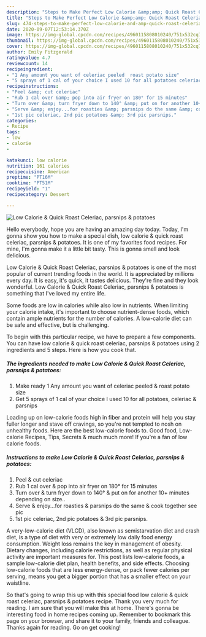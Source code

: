 ```yaml
---
description: "Steps to Make Perfect Low Calorie &amp;amp; Quick Roast Celeriac, parsnips &amp;amp; potatoes"
title: "Steps to Make Perfect Low Calorie &amp;amp; Quick Roast Celeriac, parsnips &amp;amp; potatoes"
slug: 474-steps-to-make-perfect-low-calorie-and-amp-quick-roast-celeriac-parsnips-and-amp-potatoes
date: 2020-09-07T12:53:14.370Z
image: https://img-global.cpcdn.com/recipes/4960115808010240/751x532cq70/low-calorie-quick-roast-celeriac-parsnips-potatoes-recipe-main-photo.jpg
thumbnail: https://img-global.cpcdn.com/recipes/4960115808010240/751x532cq70/low-calorie-quick-roast-celeriac-parsnips-potatoes-recipe-main-photo.jpg
cover: https://img-global.cpcdn.com/recipes/4960115808010240/751x532cq70/low-calorie-quick-roast-celeriac-parsnips-potatoes-recipe-main-photo.jpg
author: Emily Fitzgerald
ratingvalue: 4.7
reviewcount: 14
recipeingredient:
- "1 Any amount you want of celeriac peeled  roast potato size"
- "5 sprays of 1 cal of your choice I used 10 for all potatoes celeriac  parsnips"
recipeinstructions:
- "Peel &amp; cut celeriac"
- "Rub 1 cal over &amp; pop into air fryer on 180° for 15 minutes"
- "Turn over &amp; turn fryer down to 140° &amp; put on for another 10+ minutes depending on size.."
- "Serve &amp; enjoy...for roasties &amp; parsnips do the same &amp; cook together see pic"
- "1st pic celeriac, 2nd pic potatoes &amp; 3rd pic parsnips."
categories:
- Recipe
tags:
- low
- calorie
- 

katakunci: low calorie  
nutrition: 161 calories
recipecuisine: American
preptime: "PT16M"
cooktime: "PT51M"
recipeyield: "1"
recipecategory: Dessert

---
```



![Low Calorie &amp; Quick Roast Celeriac, parsnips &amp; potatoes](https://img-global.cpcdn.com/recipes/4960115808010240/751x532cq70/low-calorie-quick-roast-celeriac-parsnips-potatoes-recipe-main-photo.jpg)

Hello everybody, hope you are having an amazing day today. Today, I'm gonna show you how to make a special dish, low calorie &amp; quick roast celeriac, parsnips &amp; potatoes. It is one of my favorites food recipes. For mine, I'm gonna make it a little bit tasty. This is gonna smell and look delicious.

Low Calorie &amp; Quick Roast Celeriac, parsnips &amp; potatoes is one of the most popular of current trending foods in the world. It is appreciated by millions every day. It is easy, it's quick, it tastes delicious. They're fine and they look wonderful. Low Calorie &amp; Quick Roast Celeriac, parsnips &amp; potatoes is something that I've loved my entire life.

Some foods are low in calories while also low in nutrients. When limiting your calorie intake, it&#39;s important to choose nutrient-dense foods, which contain ample nutrients for the number of calories. A low-calorie diet can be safe and effective, but is challenging.


To begin with this particular recipe, we have to prepare a few components. You can have low calorie &amp; quick roast celeriac, parsnips &amp; potatoes using 2 ingredients and 5 steps. Here is how you cook that.

<!--inarticleads1-->

##### The ingredients needed to make Low Calorie &amp; Quick Roast Celeriac, parsnips &amp; potatoes:

1. Make ready 1 Any amount you want of celeriac peeled &amp; roast potato size
1. Get 5 sprays of 1 cal of your choice I used 10 for all potatoes, celeriac &amp; parsnips


Loading up on low-calorie foods high in fiber and protein will help you stay fuller longer and stave off cravings, so you&#39;re not tempted to nosh on unhealthy foods. Here are the best low-calorie foods to. Good food, Low-calorie Recipes, Tips, Secrets &amp; much much more! If you&#39;re a fan of low calorie foods. 

<!--inarticleads2-->

##### Instructions to make Low Calorie &amp; Quick Roast Celeriac, parsnips &amp; potatoes:

1. Peel &amp; cut celeriac
1. Rub 1 cal over &amp; pop into air fryer on 180° for 15 minutes
1. Turn over &amp; turn fryer down to 140° &amp; put on for another 10+ minutes depending on size..
1. Serve &amp; enjoy...for roasties &amp; parsnips do the same &amp; cook together see pic
1. 1st pic celeriac, 2nd pic potatoes &amp; 3rd pic parsnips.


A very-low-calorie diet (VLCD), also known as semistarvation diet and crash diet, is a type of diet with very or extremely low daily food energy consumption. Weight loss remains the key in management of obesity. Dietary changes, including calorie restrictions, as well as regular physical activity are important measures for. This post lists low-calorie foods, a sample low-calorie diet plan, health benefits, and side effects. Choosing low-calorie foods that are less energy-dense, or pack fewer calories per serving, means you get a bigger portion that has a smaller effect on your waistline. 

So that's going to wrap this up with this special food low calorie &amp; quick roast celeriac, parsnips &amp; potatoes recipe. Thank you very much for reading. I am sure that you will make this at home. There's gonna be interesting food in home recipes coming up. Remember to bookmark this page on your browser, and share it to your family, friends and colleague. Thanks again for reading. Go on get cooking!
